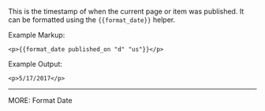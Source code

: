 This is the timestamp of when the current page or item was published. It can be formatted using the `{{format_date}}` helper.

Example Markup:
```
<p>{{format_date published_on "d" "us"}}</p>
```

Example Output:  
```
<p>5/17/2017</p>
```

---
MORE: Format Date
